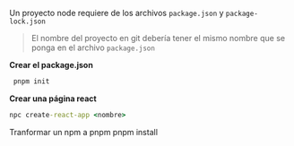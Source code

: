 Un proyecto node requiere de los archivos  `package.json` y `package-lock.json`

 >El nombre del proyecto en git debería tener el mismo nombre que se ponga en el archivo `package.json`

**Crear el package.json**
```cmd
 pnpm init
```

**Crear una página react**
``` cmd
npc create-react-app <nombre>
```

Tranformar un npm a pnpm
pnpm install